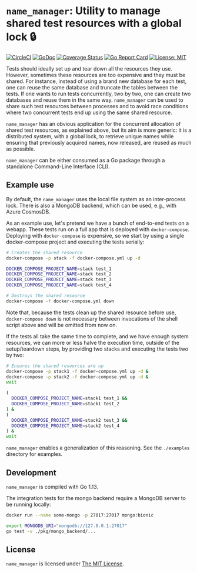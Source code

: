 # `name_manager`: Utility to manage shared test resources with a global lock 🔒

[![CircleCI](https://circleci.com/gh/hchauvin/name_manager.svg?style=svg)](https://circleci.com/gh/hchauvin/name_manager) [![GoDoc](https://godoc.org/github.com/hchauvin/name_manager?status.svg)](https://godoc.org/github.com/hchauvin/name_manager) [![Coverage Status](https://coveralls.io/repos/github/hchauvin/name_manager/badge.svg?branch=master&t=2BEkl9)](https://coveralls.io/github/hchauvin/name_manager?branch=master) [![Go Report Card](https://goreportcard.com/badge/github.com/hchauvin/name_manager)](https://goreportcard.com/report/github.com/hchauvin/name_manager) [![License: MIT](https://img.shields.io/badge/License-MIT-yellow.svg)](https://opensource.org/licenses/MIT)

Tests should ideally set up and tear down all the resources they use.
However, sometimes these resources are too expensive and they must be shared.
For instance, instead of using a brand new database for each test, one can
reuse the same database and truncate the tables between the tests.  If
one wants to run tests concurrently, two by two, one can create two databases
and reuse them in the same way.  `name_manager` can be used to share such
test resources between processes and to avoid race conditions where two
concurrent tests end up using the same shared resource.

`name_manager` has an obvious application for the concurrent allocation of
shared test resources, as explained above, but its aim is more generic:
it is a distributed system, with a global lock, to retrieve unique names while
ensuring that previously acquired names, now released, are reused as much
as possible.

`name_manager` can be either consumed as a Go package through a standalone
Command-Line Interface (CLI).

## Example use

By default, the `name_manager` uses the local file system as an
inter-process lock.  There is also a MongoDB backend, which can be used,
e.g., with Azure CosmosDB.

As an example use, let's pretend we have a bunch of end-to-end tests on
a webapp.  These tests run on a full app that is deployed with
`docker-compose`.  Deploying with `docker-compose` is expensive, so we
start by using a single docker-compose project and executing the tests
serially:

```bash
# Creates the shared resource
docker-compose -p stack -f docker-compose.yml up -d

DOCKER_COMPOSE_PROJECT_NAME=stack test_1
DOCKER_COMPOSE_PROJECT_NAME=stack test_2
DOCKER_COMPOSE_PROJECT_NAME=stack test_3
DOCKER_COMPOSE_PROJECT_NAME=stack test_4

# Destroys the shared resource
docker-compose -f docker-compose.yml down
```

Note that, because the tests clean up the shared resource before use,
`docker-compose down` is not necessary between invocations of the shell
script above and will be omitted from now on.

If the tests all take the same time to complete, and we have enough
system resources, we can more or less halve the execution time, outside of
the setup/teardown steps, by providing two stacks and executing the tests
two by two:

```bash
# Ensures the shared resources are up
docker-compose -p stack1 -f docker-compose.yml up -d &
docker-compose -p stack2 -f docker-compose.yml up -d &
wait

(
  DOCKER_COMPOSE_PROJECT_NAME=stack1 test_1 &&
  DOCKER_COMPOSE_PROJECT_NAME=stack1 test_2
) &
(
  DOCKER_COMPOSE_PROJECT_NAME=stack2 test_3 &&
  DOCKER_COMPOSE_PROJECT_NAME=stack2 test_4
) &
wait
```

`name_manager` enables a generalization of this reasoning.  See the
`./examples` directory for examples.

## Development

`name_manager` is compiled with Go 1.13.

The integration tests for the mongo backend require a MongoDB server to
be running locally:

```bash
docker run --name some-mongo -p 27017:27017 mongo:bionic

export MONGODB_URI="mongodb://127.0.0.1:27017"
go test -v ./pkg/mongo_backend/...
```

## License

`name_manager` is licensed under [The MIT License](./LICENSE).
